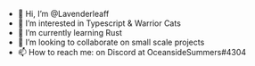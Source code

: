 - 👋 Hi, I’m @Lavenderleaff
- 👀 I’m interested in Typescript & Warrior Cats
- 🌱 I’m currently learning Rust
- 💞️ I’m looking to collaborate on small scale projects
- 📫 How to reach me: on Discord at OceansideSummers#4304

<!---
Lavenderleaff/Lavenderleaff is a ✨ special ✨ repository because its `README.md` (this file) appears on your GitHub profile.
You can click the Preview link to take a look at your changes.
--->
